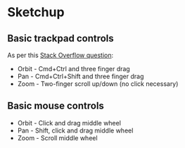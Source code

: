 # Sketchup

## Basic trackpad controls

As per this [Stack Overflow question](https://apple.stackexchange.com/questions/182885/can-i-use-sketchup-with-a-macbooks-trackpad):

* Orbit - Cmd+Ctrl and three finger drag
* Pan - Cmd+Ctrl+Shift and three finger drag
* Zoom - Two-finger scroll up/down (no click necessary)

## Basic mouse controls

* Orbit - Click and drag middle wheel
* Pan - Shift, click and drag middle wheel
* Zoom - Scroll middle wheel